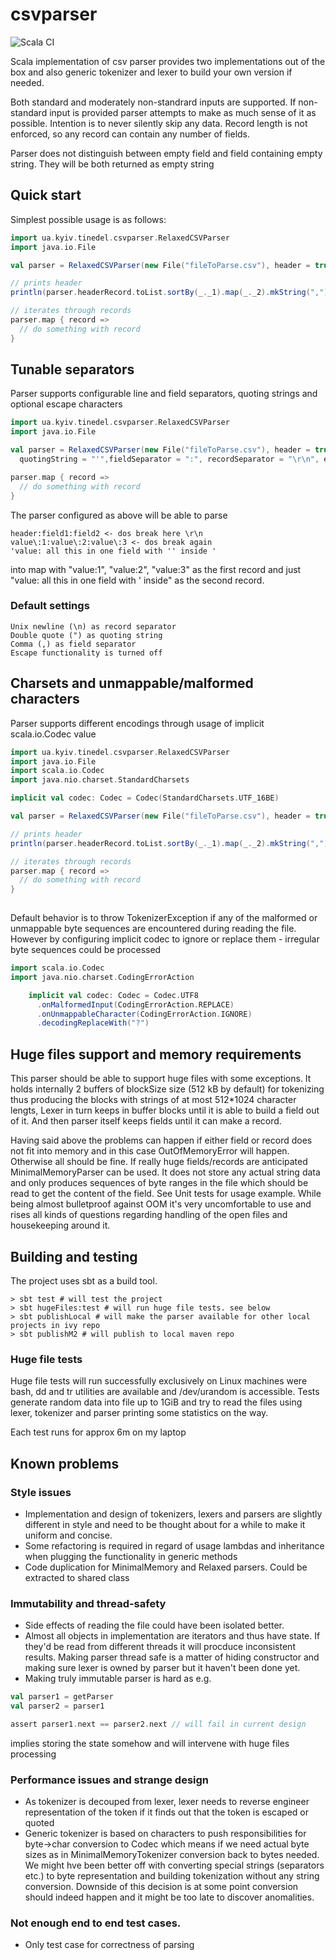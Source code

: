 # csvparser
![Scala CI](https://github.com/tinedel/csvparser/workflows/Scala%20CI/badge.svg)

Scala implementation of csv parser provides two implementations out of the box and also
generic tokenizer and lexer to build your own version if needed.

Both standard and moderately non-standrard inputs are supported. If non-standard input is
provided parser attempts to make as much sense of it as possible. Intention is to never silently 
skip any data. Record length is not enforced, so any record can contain any number of fields.

Parser does not distinguish between empty field and field containing empty string. 
They will be both returned as empty string

## Quick start

Simplest possible usage is as follows:
```scala
import ua.kyiv.tinedel.csvparser.RelaxedCSVParser
import java.io.File

val parser = RelaxedCSVParser(new File("fileToParse.csv"), header = true)

// prints header
println(parser.headerRecord.toList.sortBy(_._1).map(_._2).mkString(","))

// iterates through records
parser.map { record =>
  // do something with record
}
```

## Tunable separators

Parser supports configurable line and field separators, quoting strings and optional escape characters

```scala
import ua.kyiv.tinedel.csvparser.RelaxedCSVParser
import java.io.File

val parser = RelaxedCSVParser(new File("fileToParse.csv"), header = true,
  quotingString = "'",fieldSeparator = ":", recordSeparator = "\r\n", escapeString = Some("\\"))

parser.map { record =>
  // do something with record
}
```

The parser configured as above will be able to parse

```text
header:field1:field2 <- dos break here \r\n
value\:1:value\:2:value\:3 <- dos break again
'value: all this in one field with '' inside '
```
into map with "value:1", "value:2", "value:3" as the first record and just "value: all this in one field with ' inside"
as the second record.

### Default settings

```text
Unix newline (\n) as record separator 
Double quote (") as quoting string
Comma (,) as field separator
Escape functionality is turned off
```

## Charsets and unmappable/malformed characters

Parser supports different encodings through usage of implicit scala.io.Codec value

```scala
import ua.kyiv.tinedel.csvparser.RelaxedCSVParser
import java.io.File
import scala.io.Codec
import java.nio.charset.StandardCharsets

implicit val codec: Codec = Codec(StandardCharsets.UTF_16BE)

val parser = RelaxedCSVParser(new File("fileToParse.csv"), header = true)

// prints header
println(parser.headerRecord.toList.sortBy(_._1).map(_._2).mkString(","))

// iterates through records
parser.map { record =>
  // do something with record
}
 
```

Default behavior is to throw TokenizerException if any of the malformed or unmappable byte sequences are encountered during
reading the file. However by configuring implicit codec to ignore or replace them - irregular byte sequences could be processed

```scala
import scala.io.Codec
import java.nio.charset.CodingErrorAction

    implicit val codec: Codec = Codec.UTF8
      .onMalformedInput(CodingErrorAction.REPLACE)
      .onUnmappableCharacter(CodingErrorAction.IGNORE)
      .decodingReplaceWith("?")

``` 

## Huge files support and memory requirements
This parser should be able to support huge files with some exceptions. It holds internally 2 buffers of blockSize size 
(512 kB by default) for tokenizing thus producing the blocks with strings of at most 512*1024 character lengts, Lexer in turn
keeps in buffer blocks until it is able to  build a field out of it. And then parser itself keeps fields until it can make a record.

Having said above the problems can happen if either field or record does not fit into memory and in this case 
OutOfMemoryError will happen. Otherwise all should be fine. If really huge fields/records are anticipated MinimalMemoryParser
can be used. It does not store any actual string data and only produces sequences of byte ranges in the file which should be read
to get the content of the field. See Unit tests for usage example. While being almost bulletproof against OOM it's very 
uncomfortable to use and rises all kinds of questions regarding handling of the open files and housekeeping around it.

## Building and testing
The project uses sbt as a build tool. 
```shell script
> sbt test # will test the project
> sbt hugeFiles:test # will run huge file tests. see below
> sbt publishLocal # will make the parser available for other local projects in ivy repo
> sbt publishM2 # will publish to local maven repo
```

### Huge file tests
Huge file tests will run successfully exclusively on Linux machines were bash, dd and tr utilities are available and 
/dev/urandom is accessible.
Tests generate random data into file up to 1GiB and try to read the files using lexer, tokenizer and parser printing some
statistics on the way.

Each test runs for approx 6m on my laptop

## Known problems

### Style issues

* Implementation and design of tokenizers, lexers and parsers are slightly different in style and need to be thought about 
for a while to make it uniform and concise. 
* Some refactoring is required in regard of usage lambdas and inheritance when plugging the functionality in generic methods
* Code duplication for MinimalMemory and Relaxed parsers. Could be extracted to shared class

### Immutability and thread-safety

* Side effects of reading the file could have been isolated better. 
* Almost all objects in implementation are iterators and thus have state. If they'd be read from different threads it will procduce
inconsistent results. Making parser thread safe is a matter of hiding constructor and making sure lexer is owned by parser but it
haven't been done yet.
* Making truly immutable parser is hard as e.g. 
```scala
val parser1 = getParser
val parser2 = parser1

assert parser1.next == parser2.next // will fail in current design
```

implies storing the state somehow and will intervene with huge files processing
  
### Performance issues and strange design
* As tokenizer is decouped from lexer, lexer needs to reverse engineer representation of the token if it finds out that 
the token is escaped or quoted
* Generic tokenizer is based on characters to push responsibilities for byte->char conversion to Codec which means if we need
actual byte sizes as in MinimalMemoryTokenizer conversion back to bytes needed. We might hve been better off with converting
special strings (separators etc.) to byte representation and building tokenization without any string conversion. Downside of 
this decision is at some point conversion should indeed happen and it might be too late to discover anomalities.

### Not enough end to end test cases.
* Only test case for correctness of parsing  